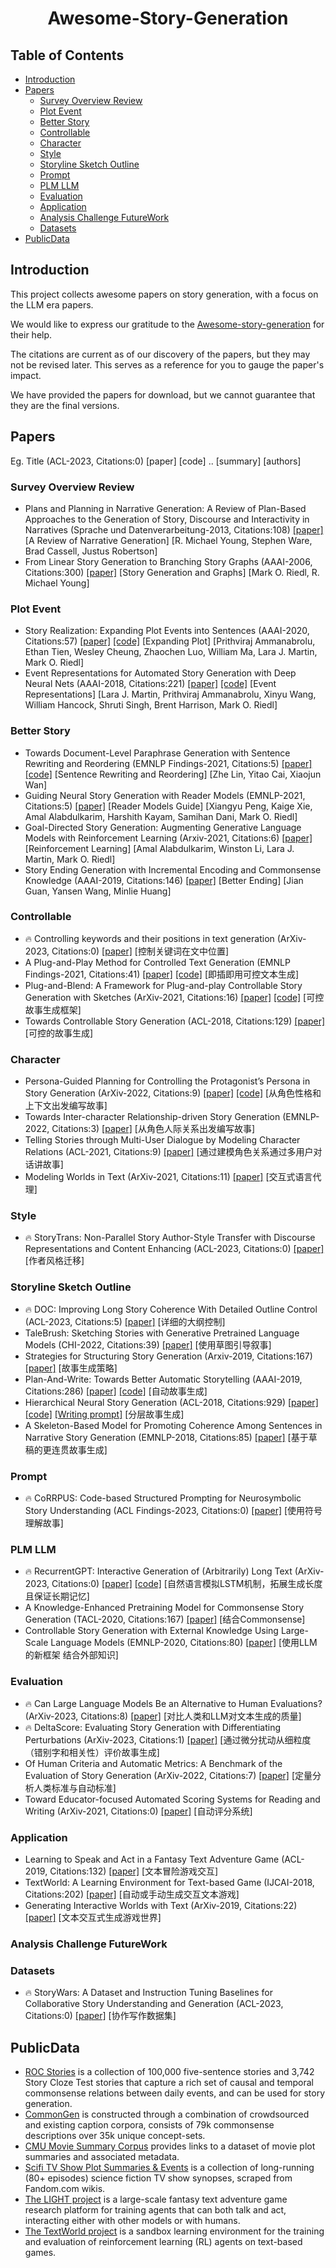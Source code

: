 <h1 align="center">Awesome-Story-Generation</h1>

## Table of Contents

- [Introduction](#introduction)
- [Papers](#papers)
  - [Survey Overview Review](#survey-overview-review)
  - [Plot Event](#plot-event)
  - [Better Story](#better-story)
  - [Controllable](#controllable)
  - [Character](#character)
  - [Style](#style)
  - [Storyline Sketch Outline](#storyline-sketch-outline)
  - [Prompt](#prompt)
  - [PLM LLM](#plm-llm)
  - [Evaluation](#evaluation)
  - [Application](#application)
  - [Analysis Challenge FutureWork](#analysis-challenge-futurework)
  - [Datasets](#datasets)
- [PublicData](#publicdata)

## Introduction
This project collects awesome papers on story generation, with a focus on the LLM era papers. 

We would like to express our gratitude to the [Awesome-story-generation](https://github.com/Whorra/Awesome-story-generation) for their help. 

The citations are current as of our discovery of the papers, but they may not be revised later. This serves as a reference for you to gauge the paper's impact.

We have provided the papers for download, but we cannot guarantee that they are the final versions.

## Papers

Eg. Title (ACL-2023, Citations:0) [paper] [code] .. [summary] [authors]

### Survey Overview Review
- Plans and Planning in Narrative Generation: A Review of  Plan-Based Approaches to the Generation of Story, Discourse and Interactivity in Narratives (Sprache und Datenverarbeitung-2013, Citations:108) [[paper]](https://www.justusrobertson.com/papers/Young%20Ware%20Cassell%20and%20Robertson%202013%20-%20Plans%20and%20Planning%20in%20Narrative%20Generation.pdf)
[A Review of Narrative Generation] [R. Michael Young, Stephen Ware, Brad Cassell, Justus Robertson]
- From Linear Story Generation to Branching Story Graphs (AAAI-2006, Citations:300) [[paper]](http://www.cc.gatech.edu/~riedl/pubs/riedl-aiide05.pdf)
[Story Generation and Graphs] [Mark O. Riedl, R. Michael Young]

### Plot Event
- Story Realization: Expanding Plot Events into Sentences (AAAI-2020, Citations:57) [[paper]](https://arxiv.org/pdf/1909.03480v2.pdf)  [[code]](https://github.com/rajammanabrolu/StoryRealization) [Expanding Plot] [Prithviraj Ammanabrolu, Ethan Tien, Wesley Cheung, Zhaochen Luo, William Ma, Lara J. Martin, Mark O. Riedl]
- Event Representations for Automated Story Generation with Deep Neural Nets (AAAI-2018, Citations:221) [[paper]](https://arxiv.org/pdf/1706.01331v3.pdf)  [[code]](https://github.com/lara-martin/ASTER) [Event Representations] [Lara J. Martin, Prithviraj Ammanabrolu, Xinyu Wang, William Hancock, Shruti Singh, Brent Harrison, Mark O. Riedl]

### Better Story
- Towards Document-Level Paraphrase Generation with Sentence Rewriting and Reordering (EMNLP Findings-2021, Citations:5) [[paper]](https://arxiv.org/pdf/2109.07095v1.pdf)   [[code]](https://github.com/l-zhe/corpg) [Sentence Rewriting and Reordering] [Zhe Lin, Yitao Cai, Xiaojun Wan]
- Guiding Neural Story Generation with Reader Models (EMNLP-2021, Citations:5) [[paper]](https://arxiv.org/pdf/2112.08596.pdf) [Reader Models Guide] [Xiangyu Peng, Kaige Xie, Amal Alabdulkarim, Harshith Kayam, Samihan Dani, Mark O. Riedl]
- Goal-Directed Story Generation: Augmenting Generative Language Models with Reinforcement Learning (Arxiv-2021, Citations:6) [[paper]](https://arxiv.org/pdf/2112.08593.pdf) [Reinforcement Learning] [Amal Alabdulkarim, Winston Li, Lara J. Martin, Mark O. Riedl]
- Story Ending Generation with Incremental Encoding and Commonsense Knowledge (AAAI-2019, Citations:146) [[paper]](https://arxiv.org/pdf/1808.10113.pdf) [Better Ending] [Jian Guan, Yansen Wang, Minlie Huang]


### Controllable
- 🔥 Controlling keywords and their positions in text generation (ArXiv-2023, Citations:0) [[paper]](https://arxiv.org/pdf/2304.09516.pdf) [控制关键词在文中位置]
- A Plug-and-Play Method for Controlled Text Generation (EMNLP Findings-2021, Citations:41) [[paper]](https://arxiv.org/pdf/2109.09707v1.pdf)  [[code]](https://github.com/dapascual/k2t) [即插即用可控文本生成]
- Plug-and-Blend: A Framework for Plug-and-play Controllable Story Generation with Sketches (ArXiv-2021, Citations:16) [[paper]](https://arxiv.org/pdf/2104.04039v2.pdf)  [[code]](https://github.com/xxbidiao/plug-and-blend) [可控故事生成框架]
- Towards Controllable Story Generation (ACL-2018, Citations:129) [[paper]](https://aclanthology.org/W18-1505.pdf) [可控的故事生成]

### Character
- Persona-Guided Planning for Controlling the Protagonist’s Persona in Story Generation (ArXiv-2022, Citations:9) [[paper]](https://arxiv.org/pdf/2204.10703.pdf) [[code]](https://github.com/thu-coai/ConPer) [从角色性格和上下文出发编写故事]
- Towards Inter-character Relationship-driven Story Generation (EMNLP-2022, Citations:3) [[paper]](https://arxiv.org/pdf/2211.00676.pdf) [从角色人际关系出发编写故事]
- Telling Stories through Multi-User Dialogue by Modeling Character Relations (ACL-2021, Citations:9) [[paper]](https://arxiv.org/pdf/2105.15054v1.pdf) [通过建模角色关系通过多用户对话讲故事]
- Modeling Worlds in Text (ArXiv-2021, Citations:11) [[paper]](https://arxiv.org/pdf/2106.09578.pdf) [交互式语言代理]

### Style
- 🔥 StoryTrans: Non-Parallel Story Author-Style Transfer with Discourse Representations and Content Enhancing (ACL-2023, Citations:0) [[paper]](https://arxiv.org/pdf/2208.13423.pdf) [作者风格迁移]


### Storyline Sketch Outline
- 🔥 DOC: Improving Long Story Coherence With Detailed Outline Control (ACL-2023, Citations:5) [[paper]](https://arxiv.org/pdf/2212.10077.pdf) [详细的大纲控制]
- TaleBrush: Sketching Stories with Generative Pretrained Language Models (CHI-2022, Citations:39) [[paper]](http://www.cond.org/talebrush.pdf)  [使用草图引导叙事]
- Strategies for Structuring Story Generation (Arxiv-2019, Citations:167) [[paper]](https://arxiv.org/pdf/1902.01109.pdf) [故事生成策略]
- Plan-And-Write: Towards Better Automatic Storytelling (AAAI-2019, Citations:286) [[paper]](https://arxiv.org/pdf/1811.05701.pdf) [[code]](https://bitbucket.org/VioletPeng/language-model)  [自动故事生成]
- Hierarchical Neural Story Generation (ACL-2018, Citations:929) [[paper]](https://arxiv.org/pdf/1805.04833.pdf) [[code]](https://github.com/kevalnagda/StoryGeneration) [[Writing prompt]](https://www.kaggle.com/ratthachat/writing-prompts) [分层故事生成]
- A Skeleton-Based Model for Promoting Coherence Among Sentences in Narrative Story Generation (EMNLP-2018, Citations:85) [[paper]](https://arxiv.org/pdf/1808.06945.pdf) [基于草稿的更连贯故事生成]

### Prompt
- 🔥 CoRRPUS: Code-based Structured Prompting for Neurosymbolic Story Understanding (ACL Findings-2023, Citations:0) [[paper]](https://arxiv.org/pdf/2212.10754.pdf) [使用符号理解故事]

### PLM LLM
- 🔥 RecurrentGPT: Interactive Generation of (Arbitrarily) Long Text (ArXiv-2023, Citations:0) [[paper]](https://arxiv.org/pdf/2305.13304.pdf) [[code]](https://github.com/aiwaves-cn/RecurrentGPT) [自然语言模拟LSTM机制，拓展生成长度且保证长期记忆]
- A Knowledge-Enhanced Pretraining Model for Commonsense Story Generation (TACL-2020, Citations:167) [[paper]](https://arxiv.org/pdf/2001.05139.pdf)  [结合Commonsense]
- Controllable Story Generation with External Knowledge Using Large-Scale Language Models (EMNLP-2020, Citations:80) [[paper]](https://arxiv.org/pdf/2010.00840.pdf)  [使用LLM的新框架 结合外部知识]


### Evaluation
- 🔥 Can Large Language Models Be an Alternative to Human Evaluations? (ArXiv-2023, Citations:8) [[paper]](https://arxiv.org/pdf/2305.01937.pdf)  [对比人类和LLM对文本生成的质量]
- 🔥 DeltaScore: Evaluating Story Generation with Differentiating Perturbations (ArXiv-2023, Citations:1) [[paper]](https://arxiv.org/pdf/2303.08991.pdf) [通过微分扰动从细粒度（错别字和相关性）评价故事生成]
- Of Human Criteria and Automatic Metrics: A Benchmark of the Evaluation of Story Generation (ArXiv-2022, Citations:7) [[paper]](https://arxiv.org/pdf/2208.11646.pdf)  [定量分析人类标准与自动标准]
- Toward Educator-focused Automated Scoring Systems for Reading and Writing (ArXiv-2021, Citations:0)  [[paper]](https://arxiv.org/ftp/arxiv/papers/2112/2112.11973.pdf) [自动评分系统]

### Application
- Learning to Speak and Act in a Fantasy Text Adventure Game (ACL-2019, Citations:132) [[paper]](https://arxiv.org/pdf/1903.03094.pdf)  [文本冒险游戏交互]
- TextWorld: A Learning Environment for Text-based Game (IJCAI-2018, Citations:202) [[paper]](https://arxiv.org/pdf/1806.11532)  [自动或手动生成交互文本游戏]
- Generating Interactive Worlds with Text (ArXiv-2019, Citations:22) [[paper]](https://arxiv.org/pdf/1911.09194.pdf)  [文本交互式生成游戏世界]

### Analysis Challenge FutureWork


### Datasets
- 🔥 StoryWars: A Dataset and Instruction Tuning Baselines for Collaborative Story Understanding and Generation (ACL-2023, Citations:0) [[paper]](https://arxiv.org/pdf/2305.08152.pdf) [协作写作数据集]


## PublicData
- [ROC Stories](https://cs.rochester.edu/nlp/rocstories/) is a collection of 100,000 five-sentence stories and 3,742 Story Cloze Test stories that capture a rich set of causal and temporal commonsense relations between daily events, and can be used for story generation.
- [CommonGen](https://inklab.usc.edu/CommonGen/) is constructed through a combination of crowdsourced and existing caption corpora, consists of 79k commonsense descriptions over 35k unique concept-sets.
- [CMU Movie Summary Corpus](http://www.cs.cmu.edu/~ark/personas/) provides links to a dataset of movie plot summaries and associated metadata.
- [Scifi TV Show Plot Summaries & Events](https://huggingface.co/datasets/lara-martin/Scifi_TV_Shows) is a collection of long-running (80+ episodes) science fiction TV show synopses, scraped from Fandom.com wikis.
- [The LIGHT project](https://github.com/facebookresearch/ParlAI/tree/main/projects/light) is a large-scale fantasy text adventure game research platform for training agents that can both talk and act, interacting either with other models or with humans.
- [The TextWorld project](https://github.com/microsoft/TextWorld) is a  sandbox learning environment for the training and evaluation of reinforcement learning (RL) agents on text-based games.


